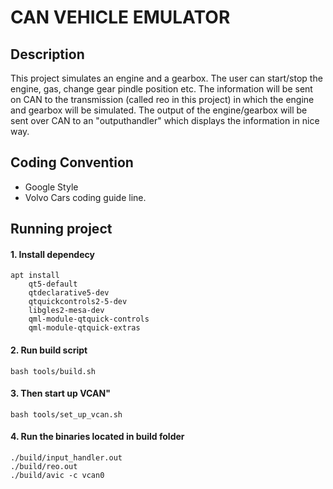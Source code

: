 CAN VEHICLE EMULATOR
========
## Description
This project simulates an engine and a gearbox. The user can start/stop the engine, gas, change gear pindle position etc. The information will be sent on CAN to the transmission (called reo in this project) in which the engine and gearbox will be simulated. The output of the engine/gearbox will be sent over CAN to an "outputhandler" which displays the information in nice way.

## Coding Convention
- Google Style
- Volvo Cars coding guide line.

## Running project

#### 1. Install dependecy
```
apt install 
    qt5-default
    qtdeclarative5-dev
    qtquickcontrols2-5-dev
    libgles2-mesa-dev
    qml-module-qtquick-controls
    qml-module-qtquick-extras
```

#### 2. Run build script
```
bash tools/build.sh
```

#### 3. Then start up VCAN"
```
bash tools/set_up_vcan.sh
```
#### 4. Run the binaries located in build folder 
```
./build/input_handler.out
./build/reo.out
./build/avic -c vcan0
```